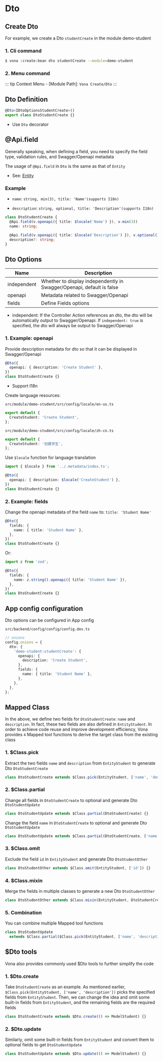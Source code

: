 # Dto

## Create Dto

For example, we create a Dto `studentCreate` in the module demo-student

### 1. Cli command

``` bash
$ vona :create:bean dto studentCreate --module=demo-student
```

### 2. Menu command

::: tip
Context Menu - [Module Path]: `Vona Create/Dto`
:::

## Dto Definition

``` typescript
@Dto<IDtoOptionsStudentCreate>()
export class DtoStudentCreate {}
```

- Use `Dto` decorator

## @Api.field

Generally speaking, when defining a field, you need to specify the field type, validation rules, and Swagger/Openapi metadata

The usage of `@Api.field` in `Dto` is the same as that of `Entity`

  - See: [Entity](./entity.md)

### Example

- `name`: `string, min(3), title: 'Name'(supports I18n)`

- `description`: `string, optional, title: 'Description'(supports I18n)`

``` typescript
class DtoStudentCreate {
  @Api.field(v.openapi({ title: $locale('Name') }), v.min(3))
  name: string;

  @Api.field(v.openapi({ title: $locale('Description') }), v.optional())
  description?: string;
}
```

## Dto Options

|Name|Description|
|--|--|
|independent|Whether to display independently in Swagger/Openapi, default is false|
|openapi|Metadata related to Swagger/Openapi|
|fields|Define Fields options|

- independent: If the Controller Action references an dto, the dto will be automatically output to Swagger/Openapi. If `independent: true` is specified, the dto will always be output to Swagger/Openapi

### 1. Example: openapi

Provide description metadata for dto so that it can be displayed in Swagger/Openapi

``` typescript
@Dto({
  openapi: { description: 'Create Student' },
})
class DtoStudentCreate {}
```

* Support I18n

Create language resources:

`src/module/demo-student/src/config/locale/en-us.ts`

``` typescript
export default {
  CreateStudent: 'Create Student',
};
```

`src/module/demo-student/src/config/locale/zh-cn.ts`

``` typescript
export default {
  CreateStudent: '创建学生',
};
```

Use `$locale` function for language translation

``` typescript
import { $locale } from '../.metadata/index.ts';

@Dto({
  openapi: { description: $locale('CreateStudent') },
})
class DtoStudentCreate {}
```

### 2. Example: fields

Change the openapi metadata of the field `name` to: `title: 'Student Name'`

``` typescript
@Dto({
  fields: {
    name: { title: 'Student Name' },
  },
})
class DtoStudentCreate {}
```

Or:

``` typescript
import z from 'zod';

@Dto({
  fields: {
    name: z.string().openapi({ title: 'Student Name' }),
  },
})
class DtoStudentCreate {}
```

## App config configuration

Dto options can be configured in App config

`src/backend/config/config/config.dev.ts`

``` typescript
// onions
config.onions = {
  dto: {
    'demo-student:studentCreate': {
      openapi: {
        description: 'Create Student',
      },
      fields: {
        name: { title: 'Student Name' },
      },
    },
  },
};
```

## Mapped Class

In the above, we define two fields for `DtoStudentCreate`: `name` and `description`. In fact, these two fields are also defined in `EntityStudent`. In order to achieve code reuse and improve development efficiency, Vona provides `4` Mapped tool functions to derive the target class from the existing class

### 1. $Class.pick

Extract the two fields `name` and `description` from `EntityStudent` to generate Dto `DtoStudentCreate`

``` typescript
class DtoStudentCreate extends $Class.pick(EntityStudent, ['name', 'description']) {}
```

### 2. $Class.partial

Change all fields in `DtoStudentCreate` to optional and generate Dto `DtoStudentUpdate`

``` typescript
class DtoStudentUpdate extends $Class.partial(DtoStudentCreate) {}
```

Change the field `name` in `DtoStudentCreate` to optional and generate Dto `DtoStudentUpdate`

``` typescript
class DtoStudentUpdate extends $Class.partial(DtoStudentCreate, ['name']) {}
```

### 3. $Class.omit

Exclude the field `id` in `EntityStudent` and generate Dto `DtoStudentOther`

``` typescript
class DtoStudentOther extends $Class.omit(EntityStudent, ['id']) {}
```

### 4. $Class.mixin

Merge the fields in multiple classes to generate a new Dto `DtoStudentOther`

``` typescript
class DtoStudentOther extends $Class.mixin(EntityStudent, DtoStudentCreate, DtoStudentUpdate) {}
```

### 5. Combination

You can combine multiple Mapped tool functions

``` typescript
class DtoStudentUpdate
  extends $Class.partial($Class.pick(EntityStudent, ['name', 'description'])) {}
```

## $Dto tools

Vona also provides commonly used $Dto tools to further simplify the code

### 1. $Dto.create

Take `DtoStudentCreate` as an example. As mentioned earlier, `$Class.pick(EntityStudent, ['name', 'description'])` picks the specified fields from `EntityStudent`. Then, we can change the idea and omit some built-in fields from `EntityStudent`, and the remaining fields are the required fields

``` typescript
class DtoStudentCreate extends $Dto.create(() => ModelStudent) {}
```

### 2. $Dto.update

Similarly, omit some built-in fields from `EntityStudent` and convert them to optional fields to get `DtoStudentUpdate`

``` typescript
class DtoStudentUpdate extends $Dto.update(() => ModelStudent) {}
```
